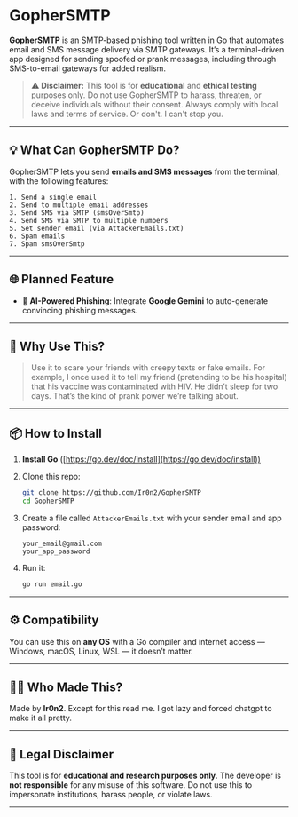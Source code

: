 
# GopherSMTP

**GopherSMTP** is an SMTP-based phishing tool written in Go that automates email and SMS message delivery via SMTP gateways. It’s a terminal-driven app designed for sending spoofed or prank messages, including through SMS-to-email gateways for added realism.

> **⚠️ Disclaimer:** This tool is for **educational** and **ethical testing** purposes only. Do not use GopherSMTP to harass, threaten, or deceive individuals without their consent. Always comply with local laws and terms of service. Or don't. I can't stop you.

---

## 💡 What Can GopherSMTP Do?

GopherSMTP lets you send **emails and SMS messages** from the terminal, with the following features:

```
1. Send a single email
2. Send to multiple email addresses
3. Send SMS via SMTP (smsOverSmtp)
4. Send SMS via SMTP to multiple numbers
5. Set sender email (via AttackerEmails.txt)
6. Spam emails
7. Spam smsOverSmtp
```

---

## 🌐 Planned Feature

* 🔮 **AI-Powered Phishing**: Integrate **Google Gemini** to auto-generate convincing phishing messages.

---

## 🧠 Why Use This?

> Use it to scare your friends with creepy texts or fake emails. For example, I once used it to tell my friend (pretending to be his hospital) that his vaccine was contaminated with HIV. He didn’t sleep for two days. That’s the kind of prank power we’re talking about.

---

## 📦 How to Install

1. **Install Go** ([https://go.dev/doc/install](https://go.dev/doc/install))

2. Clone this repo:

   ```bash
   git clone https://github.com/Ir0n2/GopherSMTP
   cd GopherSMTP
   ```

3. Create a file called `AttackerEmails.txt` with your sender email and app password:

   ```
   your_email@gmail.com
   your_app_password
   ```

4. Run it:

   ```bash
   go run email.go
   ```

---

## ⚙️ Compatibility

You can use this on **any OS** with a Go compiler and internet access — Windows, macOS, Linux, WSL — it doesn’t matter.

---

## 👨‍💻 Who Made This?

Made by **Ir0n2**. Except for this read me. I got lazy and forced chatgpt to make it all pretty.

---

## 🛑 Legal Disclaimer

This tool is for **educational and research purposes only**. The developer is **not responsible** for any misuse of this software. Do not use this to impersonate institutions, harass people, or violate laws.

---
